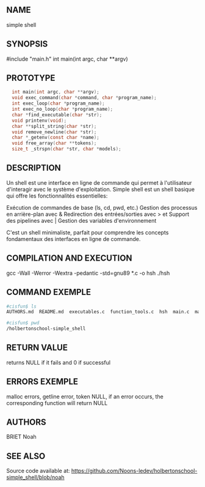 ## NAME

  simple shell

## SYNOPSIS

  #include "main.h"
  int main(int argc, char **argv)

## PROTOTYPE
```C
  int main(int argc, char **argv);
  void exec_command(char *command, char *program_name);
  int exec_loop(char *program_name);
  int exec_no_loop(char *program_name);
  char *find_executable(char *str);
  void printenv(void);
  char **split_string(char *str);
  void remove_newline(char *str);
  char *_getenv(const char *name);
  void free_array(char **tokens);
  size_t _strspn(char *str, char *models);
```
## DESCRIPTION

  Un shell est une interface en ligne de commande qui permet à l'utilisateur
  d'interagir avec le système d'exploitation. Simple shell est un shell basique
  qui offre les fonctionnalités essentielles:

  Exécution de commandes de base (ls, cd, pwd, etc.)
  Gestion des processus en arrière-plan avec &
  Redirection des entrées/sorties avec > et
  Support des pipelines avec |
  Gestion des variables d'environnement

  C'est un shell minimaliste, parfait pour comprendre les concepts fondamentaux
  des interfaces en ligne de commande.

## COMPILATION AND EXECUTION

  gcc -Wall -Werror -Wextra -pedantic -std=gnu89 *.c -o hsh
  ./hsh

## COMMAND EXEMPLE

  ```bash
  #cisfun$ ls
  AUTHORS.md  README.md  executables.c  function_tools.c  hsh  main.c  main.h
  ```

  ```bash
  #cisfun$ pwd
  /holbertonschool-simple_shell
  ```

## RETURN VALUE

  returns NULL if it fails and 0 if successful

## ERRORS EXEMPLE

  malloc errors, getline error, token NULL, if an error occurs, the corresponding
  function will return NULL

## AUTHORS

  BRIET Noah

## SEE ALSO

  Source code available at: <https://github.com/Noons-ledev/holbertonschool-simple_shell/blob/noah>
